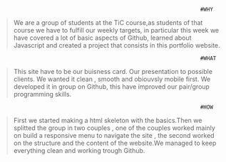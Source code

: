                                                                     #WHY
>We are a group of students at the TiC course,as students of that course we have to fulfill our weekly targets, in particular this week we have covered a lot of basic aspects of Github, learned about Javascript and created a project that consists in this portfolio website.


                                                                    #WHAT
>This site have to be our buisness card. Our presentation to possible clients. We wanted it clean , smooth and obiouvsly mobile first. We developed it in group on Github, this have improved our pair/group programming skills.

                                                                    #HOW

>First we started making a html skeleton with the basics.Then we splitted the group in two couples , one of the couples worked mainly on build a responsive menu to navigate the site , the second worked on the structure and the content of the website.We managed to keep everything clean and working trough Github.   
